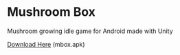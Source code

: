 # Mushroom Box
Mushroom growing idle game for Android made with Unity

<a href="https://play.google.com/store/apps/details?id=com.djustice.mushroombox">Download Here</a> (mbox.apk)
